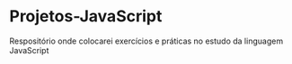 # Projetos-JavaScript
Respositório onde colocarei exercícios e práticas no estudo da linguagem JavaScript
